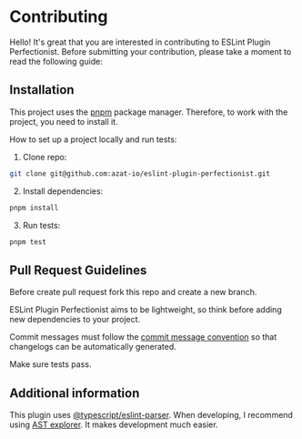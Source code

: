 # Contributing

Hello! It's great that you are interested in contributing to ESLint Plugin Perfectionist. Before submitting your contribution, please take a moment to read the following guide:

## Installation

This project uses the [pnpm](https://pnpm.io) package manager. Therefore, to work with the project, you need to install it.

How to set up a project locally and run tests:

1. Clone repo:

```sh
git clone git@github.com:azat-io/eslint-plugin-perfectionist.git
```

2. Install dependencies:

```sh
pnpm install
```

3. Run tests:

```sh
pnpm test
```

## Pull Request Guidelines

Before create pull request fork this repo and create a new branch.

ESLint Plugin Perfectionist aims to be lightweight, so think before adding new dependencies to your project.

Commit messages must follow the [commit message convention](https://conventionalcommits.org/) so that changelogs can be automatically generated.

Make sure tests pass.

## Additional information

This plugin uses [@typescript/eslint-parser](https://github.com/typescript-eslint/typescript-eslint/tree/main/packages/parser). When developing, I recommend using [AST explorer](https://astexplorer.net). It makes development much easier.
